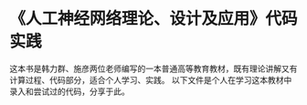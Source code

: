 # 《人工神经网络理论、设计及应用》代码实践
这本书是韩力群、施彦两位老师编写的一本普通高等教育教材，既有理论讲解又有计算过程、代码部分，适合个人学习、实践。
以下文件是个人在学习这本教材中录入和尝试过的代码，分享于此。
